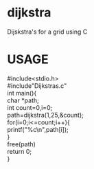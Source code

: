 # dijkstra
Dijskstra's for a grid using C  
# USAGE    
#include<stdio.h>  
#include"Dijkstras.c"  
int main(){  
char *path;  
int count=0,i=0;  
path=dijkstra(1,25,&count);  
for(i=0;i<=count;i++){  
printf("%c\n",path[i]);  
}  
free(path)  
return 0;  
}  

